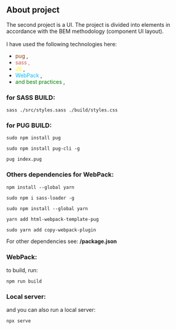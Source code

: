 ## About project
The second project is a UI.
The project is divided into elements in accordance with the BEM methodology
(component UI layout).
<br>
<br>
I have used the following technologies here:
- <span style="color: saddlebrown"> pug </span>,
- <span style="color: indianred"> sass <span>,
- <span style="color: yellow"> JS </span>,
- <span style="color: deepskyblue"> WebPack </span>,
- <span style="color: green"> and best practices </span>,

### for SASS BUILD:
`sass ./src/styles.sass ./build/styles.css`

### for PUG BUILD:
`sudo npm install pug`

`sudo npm install pug-cli -g`

`pug index.pug`

### Others dependencies for WebPack:
`npm install --global yarn`

`sudo npm i sass-loader -g`

`sudo npm install --global yarn`

`yarn add html-webpack-template-pug`

`sudo yarn add copy-webpack-plugin`

For other dependencies see:
**/package.json**

### WebPack:
to build, run:

`npm run build`

### Local server:
and you can also run a local server:

`npx serve`
